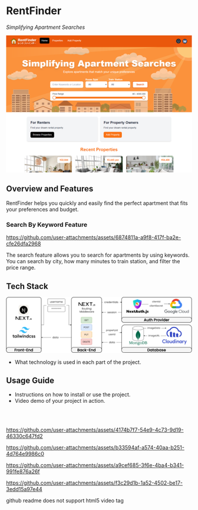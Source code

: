 # RentFinder

_Simplifying Apartment Searches_

![Screenshot 1 Hero](./public/readme-img-01.png)

## Overview and Features

RentFinder helps you quickly and easily find the perfect apartment that fits your preferences and budget.

### Search By Keyword Feature

https://github.com/user-attachments/assets/6874811a-a9f8-417f-ba2e-cfe26dfa2968

The search feature allows you to search for apartments by using keywords. You can search by city, how many minutes to train station, and filter the price range.

## Tech Stack

![Diagram](./public/project-01-filled.png)

- What technology is used in each part of the project.

## Usage Guide

- Instructions on how to install or use the project.
- Video demo of your project in action.

<br/>
<br/>

https://github.com/user-attachments/assets/4174b7f7-54e9-4c73-9d19-46330c647fd2

https://github.com/user-attachments/assets/b33594af-a574-40aa-b251-4d764e9986c0

https://github.com/user-attachments/assets/a9cef685-3f6e-4ba4-b341-991fe876a26f

https://github.com/user-attachments/assets/f3c29d1b-1a52-4502-be17-3edd15a97e44

github readme does not support html5 video tag
